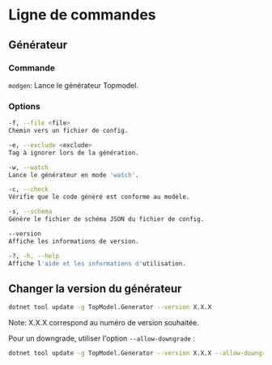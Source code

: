 # Ligne de commandes

## Générateur 

### Commande
```modgen```: Lance le générateur Topmodel.


### Options

```bash
-f, --file <file>
Chemin vers un fichier de config.

-e, --exclude <exclude>
Tag à ignorer lors de la génération.

-w, --watch
Lance le générateur en mode 'watch'.

-c, --check
Vérifie que le code généré est conforme au modèle.

-s, --schema
Génère le fichier de schéma JSON du fichier de config.

--version
Affiche les informations de version.

-?, -h, --help
Affiche l'aide et les informations d'utilisation.
```


## Changer la version du générateur

```bash
dotnet tool update -g TopModel.Generator --version X.X.X
```

Note: X.X.X correspond au numéro de version souhaitée.

 Pour un downgrade, utiliser l'option ```--allow-downgrade``` :

```bash
dotnet tool update -g TopModel.Generator --version X.X.X --allow-downgrade
```






